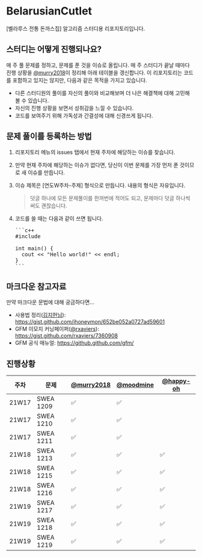 # BelarusianCutlet
[벨라루스 전통 돈까스집] 알고리즘 스터디용 리포지토리입니다.

## 스터디는 어떻게 진행되나요?
매 주 풀 문제를 정하고, 문제를 푼 것을 이슈로 올립니다. 매 주 스터디가 끝날 때마다 진행 상황을 [@murry2018](https://github.com/murry2018)이 정리해 아래 테이블을 갱신합니다. 이 리포지토리는 코드를 포함하고 있지는 않지만, 다음과 같은 목적을 가지고 있습니다.

- 다른 스터디원의 풀이를 자신의 풀이와 비교해보며 더 나은 해결책에 대해 고민해 볼 수 있습니다.
- 자신의 진행 상황을 보면서 성취감을 느낄 수 있습니다.
- 코드를 보여주기 위해 가독성과 간결성에 대해 신경쓰게 됩니다.

## 문제 풀이를 등록하는 방법
1. 리포지토리 메뉴의 issues 탭에서 현재 주차에 해당하는 이슈를 찾습니다.
2. 만약 현재 주차에 해당하는 이슈가 없다면, 당신이 이번 문제를 가장 먼저 푼 것이므로 새 이슈를 만듭니다.
3. 이슈 제목은 [연도W주차-주제] 형식으로 만듭니다. 내용의 형식은 자유입니다.

   > 덧글 하나에 모든 문제풀이를 한꺼번에 적어도 되고, 문제마다 덧글 하나씩 써도 괜찮습니다.
4. 코드를 쓸 때는 다음과 같이 쓰면 됩니다.
   <pre>
   ```c++
   #include <iostream>
     
   int main() {
     cout << "Hello world!" << endl;
   }
   ```
   </pre>

## 마크다운 참고자료

만약 마크다운 문법에 대해 궁금하다면...

- 사용법 정리([김지헌님](https://gist.github.com/ihoneymon)): https://gist.github.com/ihoneymon/652be052a0727ad59601
- GFM 이모지 커닝페이퍼([@rxaviers](https://gist.github.com/rxaviers)): https://gist.github.com/rxaviers/7360908
- GFM 공식 매뉴얼: https://github.github.com/gfm/



## 진행상황
| 주차 | 문제 | [@murry2018](https://github.com/murry2018) | [@moodmine](https://github.com/moodmine) | [@happy-oh](https://github.com/happy-oh) |
|---------|-----|------------------------------------------|-------|-------|
| 21W17 | SWEA 1209 | :white_check_mark: | :white_check_mark: |  |
| 21W17 | SWEA 1210 | :white_check_mark: | :white_check_mark: |  |
| 21W17 | SWEA 1211 | :white_check_mark: | :white_check_mark: |  |
| 21W18 | SWEA 1213 | :white_check_mark: | :white_check_mark: | :white_check_mark: |
| 21W18 | SWEA 1215 | :white_check_mark: | :white_check_mark: | :white_check_mark: |
| 21W18 | SWEA 1216 | :white_check_mark: | :white_check_mark: | :white_check_mark: |
| 21W19 | SWEA 1217 | :white_check_mark: | :white_check_mark: | :white_check_mark: |
| 21W19 | SWEA 1218 | :white_check_mark: | :white_check_mark: | :white_check_mark: |
| 21W19 | SWEA 1219 | :white_check_mark: | :white_check_mark: | :white_check_mark: |

